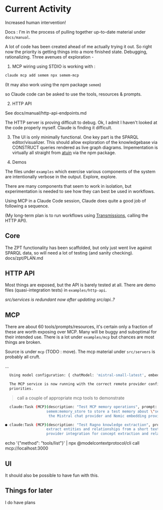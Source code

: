 # Current Activity

Increased human intervention!

Docs : I'm in the process of pulling together up-to-date material under `docs/manual`.

A lot of code has been created ahead of me actually trying it out. So right now the priority is getting things into a more finished state. Debugging, rationalizing. Three avenues of exploration -

1. MCP wiring using STDIO is working with :
```sh
claude mcp add semem npx semem-mcp
```
(It may also work using the npm package `semem`)

so Claude code can be asked to use the tools, resources & prompts.

2. HTTP API

See docs/manual/http-api-endpoints.md

The HTTP server is proving difficult to debug. Ok, I admit I haven't looked at the code properly myself. Claude is finding it difficult.

3. The UI is only minimally functional. One key part is the SPARQL editor/visualizer. This should allow exploration of the knowledgebase via CONSTRUCT queries rendered as live graph diagrams. Impementation is virtually all straight from [atuin](https://github.com/danja/atuin) via the npm package.

4. Demos

The files under `examples` which exercise various components of the system are intentionally verbose in the output. Explore, explore.

There are many components that seem to work in isolation, but experimentation is needed to see how they can best be used in workflows. 

Using MCP in a Claude Code session, Claude does quite a good job of following a sequence.

(My long-term plan is to run workflows using [Transmissions](https://github.com/danja/transmissions), calling the HTTP API).

## Core

The ZPT functionality has been scaffolded, but only just went live against SPARQL data, so will need a lot of testing (and sanity checking).
docs/zpt/PLAN.md

## HTTP API

Most things are exposed, but the API is barely tested at all. There are demo files (quasi-integration tests) in `examples/http-api`.

*src/services is redundant now after updating src/api..?*

## MCP

There are about 60 tools/prompts/resources, it's certain only a fraction of these are worth exposing over MCP. Many will be buggy and suboptimal for their intended use. There is a lot under `examples/mcp` but chances are most things are broken.

Source is under `mcp` (TODO : move). The mcp material under `src/servers` is probably all cruft.

...
```sh
  Using model configuration: { chatModel: 'mistral-small-latest', embeddingModel: 'nomic-embed-text-v1.5' }

  The MCP service is now running with the correct remote provider configuration - Mistral for chat operations and Nomic for embeddings, exactly as specified in your config.json
  priorities.
```
> call a couple of appropriate mcp tools to demonstrate
```sh
  claude:Task (MCP)(description: "Test MCP memory operations", prompt: "Use the semem MCP tools to demonstrate the memory system working with remote providers. First use
                   semem:memory_store to store a test memory about \"semantic web technologies and RDF\", then use semem:memory_search to find related memories. This will verify that both
                    the Mistral chat provider and Nomic embedding provider are working correctly through the MCP interface.")

● claude:Task (MCP)(description: "Test Ragno knowledge extraction", prompt: "Use the semem MCP ragno tools to demonstrate knowledge graph functionality. Use ragno:decompose_corpus to
                   extract entities and relationships from a short text about \"Machine learning algorithms use mathematical models to identify patterns in data.\" This will test the LLM
                   provider integration for concept extraction and relationship identification.")
```

  echo '{"method": "tools/list"}' | npx @modelcontextprotocol/cli call mcp://localhost:3000
  
## UI

It should also be possible to have fun with this.

## Things for later

I do have plans